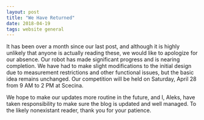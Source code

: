```yaml
---
layout: post
title: "We Have Returned"
date: 2018-04-19
tags: website general
---
```


It has been over a month since our last post, and although it is highly unlikely that anyone is actually reading these, 
we would like to apologize for our absence. Our robot has made significant progress and is nearing completion. We have 
had to make slight modifications to the initial design due to measurement restrictions and other functional issues, but 
the basic idea remains unchanged. Our competition will be held on Saturday, April 28 from 9 AM to 2 PM at Scecina.

We hope to make our updates more routine in the future, and I, Aleks, have taken responsibility to make sure the blog is 
updated and well managed. To the likely nonexistant reader, thank you for your patience.
